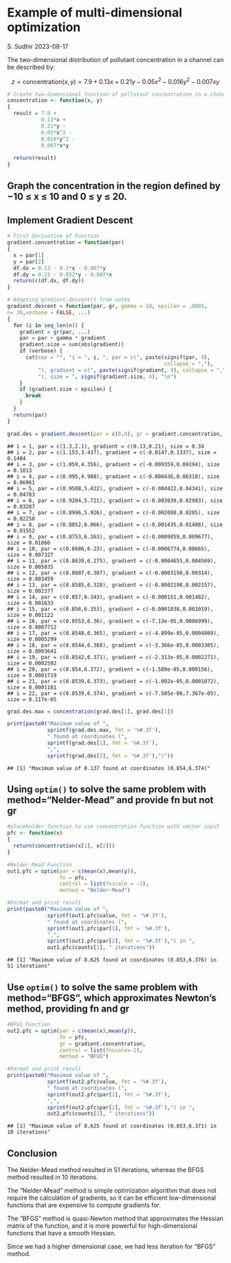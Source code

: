 Example of multi-dimensional optimization
================
S. Sudhir
2023-08-17

The two-dimensional distribution of pollutant concentration in a channel
can be described by:

$$z = \text{concentration}(x,y) = 7.9 + 0.13x + 0.21y - 0.05x^2 - 0.016y^2 - 0.007xy$$

``` r
# Create two-dimensional function of pollutant concentration in a channel
concentration <- function(x, y)
{
  result = 7.9 + 
           0.13*x +
           0.21*y -
           0.05*x^2 -
           0.016*y^2 -
           0.007*x*y
  
  return(result)
}
```

## Graph the concentration in the region defined by −10 ≤ x ≤ 10 and 0 ≤ y ≤ 20.


## Implement Gradient Descent

``` r
# First Derivative of Function
gradient.concentration = function(par) 
{
  x = par[1]
  y = par[2]
  df.dx = 0.13 - 0.1*x - 0.007*y
  df.dy = 0.21 - 0.032*y - 0.007*x
  return(c(df.dx, df.dy))
}

# Adapting gradient.descent() from notes
gradient.descent = function(par, gr, gamma = 10, epsilon = .0001, 
n= 30,verbose = FALSE, ...)
{
  for (i in seq_len(n)) {
    gradient = gr(par, ...)
    par = par + gamma * gradient
    gradient.size = sum(abs(gradient))
    if (verbose) {
      cat(sep = "", "i = ", i, ", par = c(", paste(signif(par, 4), 
                                                   collapse = ","),
          "), gradient = c(", paste(signif(gradient, 4), collapse = ","),
          "), size = ", signif(gradient.size, 4), "\n")
    }
    if (gradient.size < epsilon) {
      break
    }
  }
  return(par)
}

grad.des = gradient.descent(par = c(0,0), gr = gradient.concentration, verbose = TRUE)
```

    ## i = 1, par = c(1.3,2.1), gradient = c(0.13,0.21), size = 0.34
    ## i = 2, par = c(1.153,3.437), gradient = c(-0.0147,0.1337), size = 0.1484
    ## i = 3, par = c(1.059,4.356), gradient = c(-0.009359,0.09194), size = 0.1013
    ## i = 4, par = c(0.995,4.988), gradient = c(-0.006436,0.06318), size = 0.06961
    ## i = 5, par = c(0.9508,5.422), gradient = c(-0.004422,0.04341), size = 0.04783
    ## i = 6, par = c(0.9204,5.721), gradient = c(-0.003039,0.02983), size = 0.03287
    ## i = 7, par = c(0.8996,5.926), gradient = c(-0.002088,0.0205), size = 0.02258
    ## i = 8, par = c(0.8852,6.066), gradient = c(-0.001435,0.01408), size = 0.01552
    ## i = 9, par = c(0.8753,6.163), gradient = c(-0.0009859,0.009677), size = 0.01066
    ## i = 10, par = c(0.8686,6.23), gradient = c(-0.0006774,0.00665), size = 0.007327
    ## i = 11, par = c(0.8639,6.275), gradient = c(-0.0004655,0.004569), size = 0.005035
    ## i = 12, par = c(0.8607,6.307), gradient = c(-0.0003198,0.00314), size = 0.003459
    ## i = 13, par = c(0.8585,6.328), gradient = c(-0.0002198,0.002157), size = 0.002377
    ## i = 14, par = c(0.857,6.343), gradient = c(-0.000151,0.001482), size = 0.001633
    ## i = 15, par = c(0.856,6.353), gradient = c(-0.0001038,0.001019), size = 0.001122
    ## i = 16, par = c(0.8553,6.36), gradient = c(-7.13e-05,0.0006999), size = 0.0007712
    ## i = 17, par = c(0.8548,6.365), gradient = c(-4.899e-05,0.0004809), size = 0.0005299
    ## i = 18, par = c(0.8544,6.368), gradient = c(-3.366e-05,0.0003305), size = 0.0003641
    ## i = 19, par = c(0.8542,6.371), gradient = c(-2.313e-05,0.0002271), size = 0.0002502
    ## i = 20, par = c(0.854,6.372), gradient = c(-1.589e-05,0.000156), size = 0.0001719
    ## i = 21, par = c(0.8539,6.373), gradient = c(-1.092e-05,0.0001072), size = 0.0001181
    ## i = 22, par = c(0.8539,6.374), gradient = c(-7.505e-06,7.367e-05), size = 8.117e-05

``` r
grad.des.max = concentration(grad.des[1], grad.des[1])

print(paste0("Maximum value of ", 
             sprintf(grad.des.max, fmt = '%#.3f'), 
             " found at coordinates (", 
             sprintf(grad.des[1], fmt = '%#.3f'),
             ",", 
             sprintf(grad.des[2], fmt = '%#.3f'),")"))
```

    ## [1] "Maximum value of 8.137 found at coordinates (0.854,6.374)"


## Using `optim()` to solve the same problem with method=“Nelder-Mead” and provide fn but not gr

``` r
#placeholder function to use concentration function with vector input
pfc <- function(x)
{     
  return(concentration(x[1], x[2]))
}

#Nelder-Mead Function
out1.pfc = optim(par = c(mean(x),mean(y)), 
                 fn = pfc, 
                 control = list(fnscale = -1), 
                 method = "Nelder-Mead")

#Format and print result
print(paste0("Maximum value of ", 
             sprintf(out1.pfc$value, fmt = '%#.3f'), 
             " found at coordinates (", 
             sprintf(out1.pfc$par[1], fmt = '%#.3f'), 
             ",", 
             sprintf(out1.pfc$par[2], fmt = '%#.3f'),") in ",
             out1.pfc$counts[1], " iterations"))
```

    ## [1] "Maximum value of 8.625 found at coordinates (0.853,6.376) in 51 iterations"

## Use `optim()` to solve the same problem with method=“BFGS”, which approximates Newton’s method, providing fn and gr

``` r
#BFGS Function
out2.pfc = optim(par = c(mean(x),mean(y)),
                 fn = pfc,  
                 gr = gradient.concentration, 
                 control = list(fnscale=-1), 
                 method = "BFGS")

#Format and print result
print(paste0("Maximum value of ", 
             sprintf(out2.pfc$value, fmt = '%#.3f'), 
             " found at coordinates (", 
             sprintf(out2.pfc$par[1], fmt = '%#.3f'), 
             ",", 
             sprintf(out2.pfc$par[2], fmt = '%#.3f'),") in ",
             out2.pfc$counts[1], " iterations"))
```

    ## [1] "Maximum value of 8.625 found at coordinates (0.853,6.371) in 10 iterations"

## Conclusion

The Nelder-Mead method resulted in 51 iterations, whereas the BFGS
method resulted in 10 iterations.

The “Nelder-Mead” method is simple optimization algorithm that does not
require the calculation of gradients, so it can be efficient
low-dimensional functions that are expensive to compute gradients for.

The “BFGS” method is quasi-Newton method that approximates the Hessian
matrix of the function, and it is more powerful for high-dimensional
functions that have a smooth Hessian.

Since we had a higher dimensional case, we had less iteration for “BFGS”
method.
